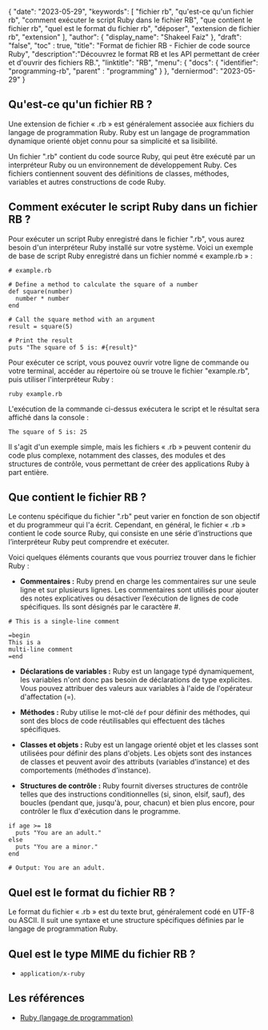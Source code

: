 {
"date": "2023-05-29",
  "keywords": [
"fichier rb",
"qu'est-ce qu'un fichier rb",
"comment exécuter le script Ruby dans le fichier RB",
"que contient le fichier rb",
"quel est le format du fichier rb",
"déposer",
"extension de fichier rb",
"extension"
],
  "author": {
"display_name": "Shakeel Faiz"
},
"draft": "false",
"toc" : true,
"title": "Format de fichier RB - Fichier de code source Ruby",
  "description":"Découvrez le format RB et les API permettant de créer et d'ouvrir des fichiers RB.",
"linktitle": "RB",
  "menu": {
    "docs": {
      "identifier": "programming-rb",
"parent" : "programming"
}
},
"derniermod": "2023-05-29"
}

## Qu'est-ce qu'un fichier RB ?

Une extension de fichier « .rb » est généralement associée aux fichiers du langage de programmation Ruby. Ruby est un langage de programmation dynamique orienté objet connu pour sa simplicité et sa lisibilité.

Un fichier ".rb" contient du code source Ruby, qui peut être exécuté par un interpréteur Ruby ou un environnement de développement Ruby. Ces fichiers contiennent souvent des définitions de classes, méthodes, variables et autres constructions de code Ruby.

## Comment exécuter le script Ruby dans un fichier RB ?

Pour exécuter un script Ruby enregistré dans le fichier ".rb", vous aurez besoin d'un interpréteur Ruby installé sur votre système. Voici un exemple de base de script Ruby enregistré dans un fichier nommé « example.rb » :

```
# example.rb

# Define a method to calculate the square of a number
def square(number)
  number * number
end

# Call the square method with an argument
result = square(5)

# Print the result
puts "The square of 5 is: #{result}"
```

Pour exécuter ce script, vous pouvez ouvrir votre ligne de commande ou votre terminal, accéder au répertoire où se trouve le fichier "example.rb", puis utiliser l'interpréteur Ruby :

```
ruby example.rb
```

L'exécution de la commande ci-dessus exécutera le script et le résultat sera affiché dans la console :

```
The square of 5 is: 25
```

Il s'agit d'un exemple simple, mais les fichiers « .rb » peuvent contenir du code plus complexe, notamment des classes, des modules et des structures de contrôle, vous permettant de créer des applications Ruby à part entière.

## Que contient le fichier RB ?

Le contenu spécifique du fichier ".rb" peut varier en fonction de son objectif et du programmeur qui l'a écrit. Cependant, en général, le fichier « .rb » contient le code source Ruby, qui consiste en une série d’instructions que l’interpréteur Ruby peut comprendre et exécuter.

Voici quelques éléments courants que vous pourriez trouver dans le fichier Ruby :

- **Commentaires :** Ruby prend en charge les commentaires sur une seule ligne et sur plusieurs lignes. Les commentaires sont utilisés pour ajouter des notes explicatives ou désactiver l’exécution de lignes de code spécifiques. Ils sont désignés par le caractère #.

```
# This is a single-line comment

=begin
This is a
multi-line comment
=end
```

- **Déclarations de variables :** Ruby est un langage typé dynamiquement, les variables n'ont donc pas besoin de déclarations de type explicites. Vous pouvez attribuer des valeurs aux variables à l'aide de l'opérateur d'affectation (=).

- **Méthodes :** Ruby utilise le mot-clé `def` pour définir des méthodes, qui sont des blocs de code réutilisables qui effectuent des tâches spécifiques.

- **Classes et objets :** Ruby est un langage orienté objet et les classes sont utilisées pour définir des plans d'objets. Les objets sont des instances de classes et peuvent avoir des attributs (variables d'instance) et des comportements (méthodes d'instance).

- **Structures de contrôle :** Ruby fournit diverses structures de contrôle telles que des instructions conditionnelles (si, sinon, elsif, sauf), des boucles (pendant que, jusqu'à, pour, chacun) et bien plus encore, pour contrôler le flux d'exécution dans le programme.

```
if age >= 18
  puts "You are an adult."
else
  puts "You are a minor."
end

# Output: You are an adult.
```

## Quel est le format du fichier RB ?

Le format du fichier « .rb » est du texte brut, généralement codé en UTF-8 ou ASCII. Il suit une syntaxe et une structure spécifiques définies par le langage de programmation Ruby.

## Quel est le type MIME du fichier RB ?

- `application/x-ruby`

## Les références
* [Ruby (langage de programmation)](https://en.wikipedia.org/wiki/Ruby_(programming_language))

